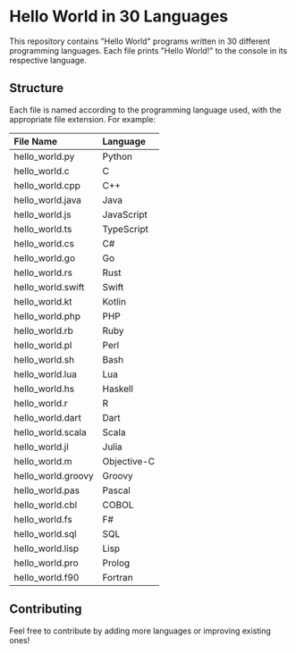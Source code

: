 # Hello World in 30 Languages

This repository contains "Hello World" programs written in 30 different programming languages. Each file prints "Hello World!" to the console in its respective language.

## Structure
Each file is named according to the programming language used, with the appropriate file extension. For example:

| File Name          | Language      |
|:--------------------|:--------------|
| hello_world.py    | Python       |
| hello_world.c     | C            |
| hello_world.cpp   | C++          |
| hello_world.java  | Java         |
| hello_world.js    | JavaScript   |
| hello_world.ts    | TypeScript   |
| hello_world.cs    | C#           |
| hello_world.go    | Go           |
| hello_world.rs    | Rust         |
| hello_world.swift | Swift        |
| hello_world.kt    | Kotlin       |
| hello_world.php   | PHP          |
| hello_world.rb    | Ruby         |
| hello_world.pl    | Perl         |
| hello_world.sh    | Bash         |
| hello_world.lua   | Lua          |
| hello_world.hs    | Haskell      |
| hello_world.r     | R            |
| hello_world.dart  | Dart         |
| hello_world.scala | Scala        |
| hello_world.jl    | Julia        |
| hello_world.m     | Objective-C  |
| hello_world.groovy| Groovy       |
| hello_world.pas   | Pascal       |
| hello_world.cbl   | COBOL        |
| hello_world.fs    | F#           |
| hello_world.sql   | SQL          |
| hello_world.lisp  | Lisp         |
| hello_world.pro   | Prolog       |
| hello_world.f90   | Fortran      |


## Contributing
Feel free to contribute by adding more languages or improving existing ones!
